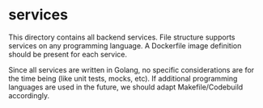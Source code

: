 # services

This directory contains all backend services. File structure supports services on any programming language. A Dockerfile image definition should be present for each service.

Since all services are written in Golang, no specific considerations are for the time being (like unit tests, mocks, etc). If additional programming languages are used in the future, we should adapt Makefile/Codebuild accordingly.
